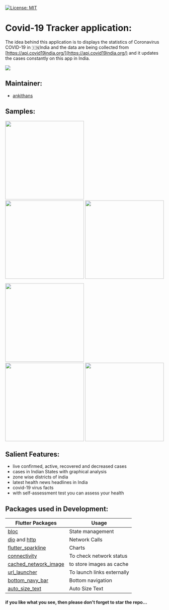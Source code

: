 [![License: MIT](https://img.shields.io/badge/License-MIT-yellow.svg)](https://opensource.org/licenses/MIT)

# Covid-19 Tracker application:

The idea behind this application is to displays the statistics of Coronavirus COVID-19 in :india:India and the data are being collected from [https://api.covid19india.org/](https://api.covid19india.org/) and it updates the cases constantly on this app in India.

<img src="https://github.com/ankithans/Covid-19-Tracker/blob/master/mockup/COVID.PNG" >

## Maintainer:

- [ankithans](https://github.com/ankithans)

## Samples:

<img src="https://raw.githubusercontent.com/tushar821999/Covid-19-Tracker/master/Screenshots/Screenshot_20200711-195736.jpg" width="250"> &nbsp;&nbsp;&nbsp;&nbsp; <img src="https://github.com/tushar821999/Covid-19-Tracker/blob/master/Screenshots/Screenshot_20200711-195748.jpg?raw=true" width="250" style="float:right"> &nbsp;&nbsp;&nbsp;&nbsp; &nbsp;&nbsp;&nbsp;&nbsp; <img src="https://github.com/tushar821999/Covid-19-Tracker/blob/master/Screenshots/Screenshot_20200711-195756.jpg?raw=true" width="250">

<img src="https://github.com/tushar821999/Covid-19-Tracker/blob/master/Screenshots/Screenshot_20200711-195813.jpg?raw=true" width="250"> &nbsp;&nbsp;&nbsp;&nbsp; <img src="https://github.com/tushar821999/Covid-19-Tracker/blob/master/Screenshots/Screenshot_20200711-195823.jpg?raw=true" width="250" style="float:right"> &nbsp;&nbsp;&nbsp;&nbsp; &nbsp;&nbsp;&nbsp;&nbsp; <img src="https://github.com/tushar821999/Covid-19-Tracker/blob/master/Screenshots/Screenshot_20200711-195853.jpg?raw=true" width="250">

## Salient Features:

- live confirmed, active, recovered and decreased cases
- cases in Indian States with graphical analysis
- zone wise districts of india
- latest health news headlines in India
- covid-19 virus facts
- with self-assessment test you can assess your health

## Packages used in Development:

| Flutter Packages                                                              | Usage                      |
| ----------------------------------------------------------------------------- | -------------------------- |
| [bloc](https://pub.dev/packages/bloc)                                         | State management           |
| [dio](https://pub.dev/packages/dio) and [http](https://pub.dev/packages/http) | Network Calls              |
| [flutter_sparkline](https://pub.dev/packages/flutter_sparkline)               | Charts                     |
| [connectivity](https://pub.dev/packages/connectivity)                         | To check network status    |
| [cached_network_image](https://pub.dev/packages/cached_network_image)         | to store images as cache   |
| [url_launcher](https://pub.dev/packages/url_launcher)                         | To launch links externally |
| [bottom_navy_bar](https://pub.dev/packages/bottom_navy_bar)                   | Bottom navigation          |
| [auto_size_text](https://pub.dev/packages/auto_size_text)                     | Auto Size Text             |

#### if you like what you see, then please don't forget to star the repo...
